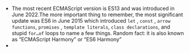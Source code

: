 - The most recent ECMAScript version is ES13 and was introduced in June 2022.The more important thing to remember, the most significant update was ES6 in June 2015 which introduced `let` , `const` , `arrow functions`, `promises` , `template literals`, `class declarations`, and stupid `for…of` loops to name a few things.
  Random fact: it is also known as “ECMAScript Harmony” or “ES6 Harmony”
- 